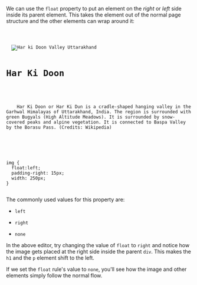 We can use the `float` property to
put an element on the *right* or *left*
side inside its parent element. This takes the
element out of the normal page structure
and the other elements can
wrap around it:

<codeblock language="css" type="lesson">
<code>
<panel language="html">
<div>
  <img src="https://ucarecdn.com/55b63247-f656-40c6-bc5d-a21deb8ce149/" alt="Har ki Doon Valley Uttarakhand">
  <h1>Har Ki Doon</h2>
  <p>
    Har Ki Doon or Har Ki Dun is a cradle-shaped hanging valley in the Garhwal Himalayas of Uttarakhand, India. The region is surrounded with green Bugyals (High Altitude Meadows). It is surrounded by snow-covered peaks and alpine vegetation. It is connected to Baspa Valley by the Borasu Pass. (Credits: Wikipedia)
  </p>
</div>
</panel>
<panel language="css">
img {
  float:left;
  padding-right: 15px;
  width: 250px;
}
</panel>
</code>
</codeblock>

The commonly used values for this property are:

- `left`

- `right`

- `none`

In the above editor, try changing
the value of `float` to `right`
and
notice how the image gets placed at
the right side inside the parent `div`.
This makes the `h1` and the `p` element
shift to the left.

If we set the `float` rule's value
to `none`, you'll
see how the image and
other elements simply follow the
normal flow.